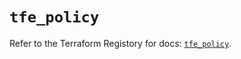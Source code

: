 # `tfe_policy`

Refer to the Terraform Registory for docs: [`tfe_policy`](https://registry.terraform.io/providers/hashicorp/tfe/0.45.0/docs/resources/policy).
